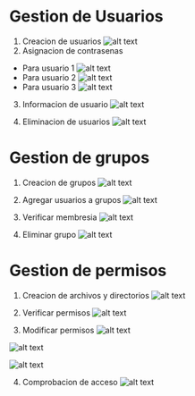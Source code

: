 #   Gestion de Usuarios

1. Creacion de usuarios
![alt text](image.png)
2. Asignacion de contrasenas
- Para usuario 1
![alt text](image-1.png)
- Para usuario 2
![alt text](image-2.png)
- Para usuario 3
![alt text](image-3.png)

3. Informacion de usuario
![alt text](image-4.png)

4. Eliminacion de usuarios
![alt text](image-5.png)

# Gestion de grupos
1. Creacion de grupos
![alt text](image-6.png)

2. Agregar usuarios a grupos
![alt text](image-7.png)

3. Verificar membresia
![alt text](image-8.png)

4. Eliminar grupo
![alt text](image-9.png)

# Gestion de permisos
1. Creacion de archivos y directorios 
![alt text](<WhatsApp Image 2024-08-04 at 11.56.13 PM.jpeg>)

2. Verificar permisos
![alt text](<WhatsApp Image 2024-08-05 at 12.00.35 AM.jpeg>)

3. Modificar permisos
![alt text](<WhatsApp Image 2024-08-05 at 12.03.20 AM.jpeg>)

![alt text](<WhatsApp Image 2024-08-05 at 12.05.57 AM.jpeg>)

![alt text](<WhatsApp Image 2024-08-05 at 12.16.45 AM.jpeg>)

4. Comprobacion de acceso
![alt text](<WhatsApp Image 2024-08-05 at 12.18.08 AM.jpeg>)